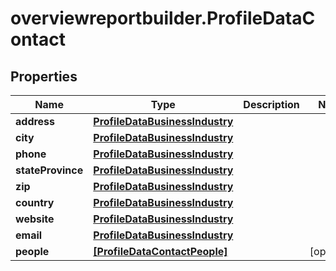 # overviewreportbuilder.ProfileDataContact

## Properties

Name | Type | Description | Notes
------------ | ------------- | ------------- | -------------
**address** | [**ProfileDataBusinessIndustry**](ProfileDataBusinessIndustry.md) |  | 
**city** | [**ProfileDataBusinessIndustry**](ProfileDataBusinessIndustry.md) |  | 
**phone** | [**ProfileDataBusinessIndustry**](ProfileDataBusinessIndustry.md) |  | 
**stateProvince** | [**ProfileDataBusinessIndustry**](ProfileDataBusinessIndustry.md) |  | 
**zip** | [**ProfileDataBusinessIndustry**](ProfileDataBusinessIndustry.md) |  | 
**country** | [**ProfileDataBusinessIndustry**](ProfileDataBusinessIndustry.md) |  | 
**website** | [**ProfileDataBusinessIndustry**](ProfileDataBusinessIndustry.md) |  | 
**email** | [**ProfileDataBusinessIndustry**](ProfileDataBusinessIndustry.md) |  | 
**people** | [**[ProfileDataContactPeople]**](ProfileDataContactPeople.md) |  | [optional] 


